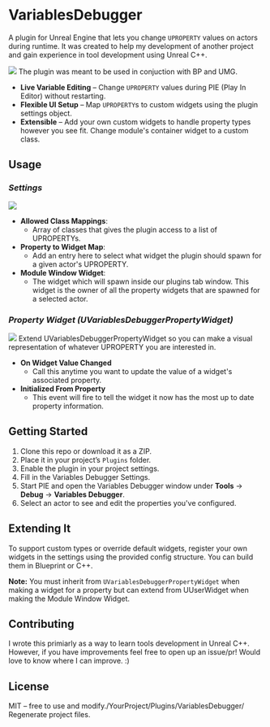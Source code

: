 # VariablesDebugger
A plugin for Unreal Engine that lets you change `UPROPERTY` values on actors during runtime. It was created to help my development of another project and gain experience in tool development using Unreal C++.

![
](VariablesDebuggerMovementSpeed60frames.gif)
The plugin was meant to be used in conjuction with BP and UMG. 
  - **Live Variable Editing** – Change `UPROPERTY` values during PIE (Play In Editor) without restarting.
  - **Flexible UI Setup** – Map `UPROPERTY`s to custom widgets using the plugin settings object.
  - **Extensible** – Add your own custom widgets to handle property types however you see fit. Change module's container widget to a custom class.
  
## Usage 
### *Settings* ###
![
](VariablesDebuggerSettingsUpdate-0.png)
* **Allowed Class Mappings**: 
  * Array of classes that gives the plugin access to a list of UPROPERTYs.
* **Property to Widget Map**: 
  * Add an entry here to select what widget the plugin should spawn for a given actor's UPROPERTY.
* **Module Window Widget**: 
  * The widget which will spawn inside our plugins tab window. This widget is the owner of all the property widgets that are spawned for a selected actor.

### *Property Widget (UVariablesDebuggerPropertyWidget)* ###
![
](VariablesDebuggerPropertyWidgetExample.png)
Extend UVariablesDebuggerPropertyWidget so you can make a visual representation of whatever UPROPERTY you are interested in.
* **On Widget Value Changed**
  * Call this anytime you want to update the value of a widget's associated property.
* **Initialized From Property**
  * This event will fire to tell the widget it now has the most up to date property information.

## Getting Started

1. Clone this repo or download it as a ZIP.
2. Place it in your project’s `Plugins` folder.
3. Enable the plugin in your project settings.
4. Fill in the Variables Debugger Settings.
5. Start PIE and open the Variables Debugger window under **Tools** -> **Debug** -> **Variables Debugger**.
6. Select an actor to see and edit the properties you've configured.
   
## Extending It

To support custom types or override default widgets, register your own widgets in the settings using the provided config structure. You can build them in Blueprint or C++. 

**Note:** You must inherit from `UVariablesDebuggerPropertyWidget` when making a widget for a property but can extend from UUserWidget when making the Module Window Widget.

## Contributing

I wrote this primiarly as a way to learn tools development in Unreal C++. However, if you have improvements feel free to open up an issue/pr! Would love to know where I can improve. 
:)


## License

MIT – free to use and modify./YourProject/Plugins/VariablesDebugger/
Regenerate project files.



[definition]: diagram.png
